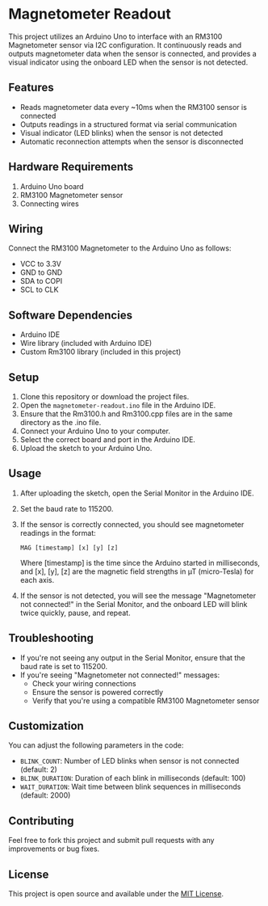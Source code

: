 # Magnetometer Readout

This project utilizes an Arduino Uno to interface with an RM3100 Magnetometer sensor via I2C configuration. It continuously reads and outputs magnetometer data when the sensor is connected, and provides a visual indicator using the onboard LED when the sensor is not detected.

## Features

- Reads magnetometer data every ~10ms when the RM3100 sensor is connected
- Outputs readings in a structured format via serial communication
- Visual indicator (LED blinks) when the sensor is not detected
- Automatic reconnection attempts when the sensor is disconnected

## Hardware Requirements

1. Arduino Uno board
2. RM3100 Magnetometer sensor
3. Connecting wires

## Wiring

Connect the RM3100 Magnetometer to the Arduino Uno as follows:

- VCC to 3.3V
- GND to GND
- SDA to COPI
- SCL to CLK

## Software Dependencies

- Arduino IDE
- Wire library (included with Arduino IDE)
- Custom Rm3100 library (included in this project)

## Setup

1. Clone this repository or download the project files.
2. Open the `magnetometer-readout.ino` file in the Arduino IDE.
3. Ensure that the Rm3100.h and Rm3100.cpp files are in the same directory as the .ino file.
4. Connect your Arduino Uno to your computer.
5. Select the correct board and port in the Arduino IDE.
6. Upload the sketch to your Arduino Uno.

## Usage

1. After uploading the sketch, open the Serial Monitor in the Arduino IDE.
2. Set the baud rate to 115200.
3. If the sensor is correctly connected, you should see magnetometer readings in the format:
   ```
   MAG [timestamp] [x] [y] [z]
   ```
   Where [timestamp] is the time since the Arduino started in milliseconds, and [x], [y], [z] are the magnetic field strengths in µT (micro-Tesla) for each axis.

4. If the sensor is not detected, you will see the message "Magnetometer not connected!" in the Serial Monitor, and the onboard LED will blink twice quickly, pause, and repeat.

## Troubleshooting

- If you're not seeing any output in the Serial Monitor, ensure that the baud rate is set to 115200.
- If you're seeing "Magnetometer not connected!" messages:
  - Check your wiring connections
  - Ensure the sensor is powered correctly
  - Verify that you're using a compatible RM3100 Magnetometer sensor

## Customization

You can adjust the following parameters in the code:

- `BLINK_COUNT`: Number of LED blinks when sensor is not connected (default: 2)
- `BLINK_DURATION`: Duration of each blink in milliseconds (default: 100)
- `WAIT_DURATION`: Wait time between blink sequences in milliseconds (default: 2000)

## Contributing

Feel free to fork this project and submit pull requests with any improvements or bug fixes.

## License

This project is open source and available under the [MIT License](LICENSE).